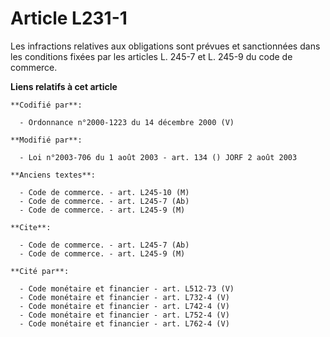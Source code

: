 # Article L231-1

Les infractions relatives aux obligations sont prévues et sanctionnées dans les conditions fixées par les articles L. 245-7
et L. 245-9 du code de commerce.

**Liens relatifs à cet article**

	**Codifié par**:

	  - Ordonnance n°2000-1223 du 14 décembre 2000 (V)

	**Modifié par**:

	  - Loi n°2003-706 du 1 août 2003 - art. 134 () JORF 2 août 2003

	**Anciens textes**:

	  - Code de commerce. - art. L245-10 (M)
	  - Code de commerce. - art. L245-7 (Ab)
	  - Code de commerce. - art. L245-9 (M)

	**Cite**:

	  - Code de commerce. - art. L245-7 (Ab)
	  - Code de commerce. - art. L245-9 (M)

	**Cité par**:

	  - Code monétaire et financier - art. L512-73 (V)
	  - Code monétaire et financier - art. L732-4 (V)
	  - Code monétaire et financier - art. L742-4 (V)
	  - Code monétaire et financier - art. L752-4 (V)
	  - Code monétaire et financier - art. L762-4 (V)
